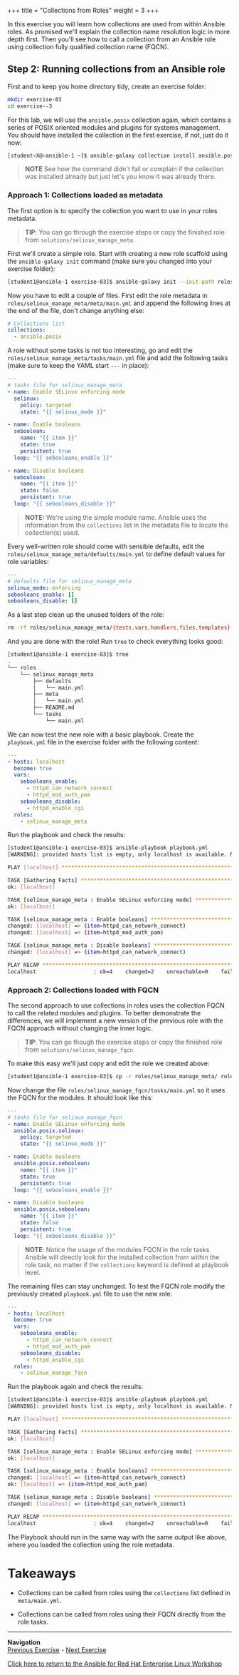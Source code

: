 +++
title = "Collections from Roles"
weight = 3
+++

In this exercise you will learn how collections are used from within Ansible roles. As promised we'll explain the collection name resolution logic in more depth first. Then you'll see how to call a collection from an Ansible role using collection fully qualified collection name (FQCN).

## Step 2: Running collections from an Ansible role

First and to keep you home directory tidy, create an exercise folder:

```bash
mkdir exercise-03
cd exercise--3
```

For this lab, we will use the `ansible.posix` collection again, which contains a series of POSIX
oriented modules and plugins for systems management. You should have installed the collection in the first exercise, if not, just do it now:

```bash
[student<X@>ansible-1 ~]$ ansible-galaxy collection install ansible.posix
```

> **NOTE**
> See how the command didn't fail or complain if the collection was installed already but just let's you know it was already there.

### Approach 1: Collections loaded as metadata

The first option is to specify the collection you want to use in your roles metadata.

> **TIP**: You can go through the exercise steps or copy the finished role from `solutions/selinux_manage_meta`.

First we'll create a simple role. Start with creating a new role scaffold using the `ansible-galaxy init` command (make sure you changed into your exercise folder):

```bash
[student1@ansible-1 exercise-03]$ ansible-galaxy init --init-path roles selinux_manage_meta
```

Now you have to edit a couple of files. First edit the role metadata in `roles/selinux_manage_meta/meta/main.yml` and append the following lines at the end of the file, don't change anything else:

```yaml
# Collections list
collections:
  - ansible.posix
```

A role without some tasks is not too interesting, go and edit the `roles/selinux_manage_meta/tasks/main.yml` file and add the following tasks (make sure to keep the YAML start `---` in place):

```yaml
---
# tasks file for selinux_manage_meta
- name: Enable SELinux enforcing mode
  selinux:
    policy: targeted
    state: "{{ selinux_mode }}"

- name: Enable booleans
  seboolean:
    name: "{{ item }}"
    state: true
    persistent: true
  loop: "{{ sebooleans_enable }}"

- name: Disable booleans
  seboolean:
    name: "{{ item }}"
    state: false
    persistent: true
  loop: "{{ sebooleans_disable }}"
```

> **NOTE:** We're using the simple module name. Ansible uses the information from the
> `collections` list in the metadata file to locate the collection(s) used.

Every well-written role should come with sensible defaults, edit the `roles/selinux_manage_meta/defaults/main.yml` to define default values for role variables:

```yaml
---
# defaults file for selinux_manage_meta
selinux_mode: enforcing
sebooleans_enable: []
sebooleans_disable: []
```

As a last step clean up the unused folders of the role:

```bash
rm -rf roles/selinux_manage_meta/{tests,vars,handlers,files,templates}
```

And you are done with the role! Run `tree` to check everything looks good:

```bash
[student1@ansible-1 exercise-03]$ tree
.
└── roles
    └── selinux_manage_meta
        ├── defaults
        │   └── main.yml
        ├── meta
        │   └── main.yml
        ├── README.md
        └── tasks
            └── main.yml
```

We can now test the new role with a basic playbook. Create the `playbook.yml` file in the exercise folder with the following content:

```yaml
---
- hosts: localhost
  become: true
  vars:
    sebooleans_enable:
      - httpd_can_network_connect
      - httpd_mod_auth_pam
    sebooleans_disable:
      - httpd_enable_cgi
  roles:
    - selinux_manage_meta
```

Run the playbook and check the results:

```bash
[student1@ansible-1 exercise-03]$ ansible-playbook playbook.yml
[WARNING]: provided hosts list is empty, only localhost is available. Note that the implicit localhost does not match 'all'

PLAY [localhost] ******************************************************************************************************

TASK [Gathering Facts] ************************************************************************************************
ok: [localhost]

TASK [selinux_manage_meta : Enable SELinux enforcing mode] ************************************************************
ok: [localhost]

TASK [selinux_manage_meta : Enable booleans] **************************************************************************
changed: [localhost] => (item=httpd_can_network_connect)
changed: [localhost] => (item=httpd_mod_auth_pam)

TASK [selinux_manage_meta : Disable booleans] *************************************************************************
changed: [localhost] => (item=httpd_can_network_connect)

PLAY RECAP ************************************************************************************************************
localhost                  : ok=4    changed=2    unreachable=0    failed=0    skipped=0    rescued=0    ignored=0
```

### Approach 2: Collections loaded with FQCN

The second approach to use collections in roles uses the collection FQCN to call the related modules and plugins. To better demonstrate the differences, we will implement a new version of the previous role with the FQCN approach without changing the inner logic.

> **TIP**: You can go though the exercise steps or copy the finished role from `solutions/selinux_manage_fqcn`.

To make this easy we'll just copy and edit the role we created above:

```bash
[student1@ansible-1 exercise-03]$ cp -r roles/selinux_manage_meta/ roles/selinux_manage_fqcn
```

Now change the file `roles/selinux_manage_fqcn/tasks/main.yml` so it uses the FQCN for the modules. It should look like this:

```yaml
---
# tasks file for selinux_manage_fqcn
- name: Enable SELinux enforcing mode
  ansible.posix.selinux:
    policy: targeted
    state: "{{ selinux_mode }}"

- name: Enable booleans
  ansible.posix.seboolean:
    name: "{{ item }}"
    state: true
    persistent: true
  loop: "{{ sebooleans_enable }}"

- name: Disable booleans
  ansible.posix.seboolean:
    name: "{{ item }}"
    state: false
    persistent: true
  loop: "{{ sebooleans_disable }}"
```

> **NOTE**: Notice the usage of the modules FQCN in the role tasks. Ansible will directly
> look for the installed collection from within the role task, no matter if
> the `collections` keyword is defined at playbook level.

The remaining files can stay unchanged. To test the FQCN role modify the previously created `playbook.yml` file to use the new role:

```yaml
---
- hosts: localhost
  become: true
  vars:
    sebooleans_enable:
      - httpd_can_network_connect
      - httpd_mod_auth_pam
    sebooleans_disable:
      - httpd_enable_cgi
  roles:
    - selinux_manage_fqcn
```

Run the playbook again and check the results:

```bash
[student1@ansible-1 exercise-03]$ ansible-playbook playbook.yml
[WARNING]: provided hosts list is empty, only localhost is available. Note that the implicit localhost does not match 'all'

PLAY [localhost] ******************************************************************************************************

TASK [Gathering Facts] ************************************************************************************************
ok: [localhost]

TASK [selinux_manage_meta : Enable SELinux enforcing mode] ************************************************************
ok: [localhost]

TASK [selinux_manage_meta : Enable booleans] **************************************************************************
changed: [localhost] => (item=httpd_can_network_connect)
ok: [localhost] => (item=httpd_mod_auth_pam)

TASK [selinux_manage_meta : Disable booleans] *************************************************************************
changed: [localhost] => (item=httpd_can_network_connect)

PLAY RECAP ************************************************************************************************************
localhost                  : ok=4    changed=2    unreachable=0    failed=0    skipped=0    rescued=0    ignored=0
```

The Playbook should run in the same way with the same output like above, where you loaded the collection using the role metadata.

# Takeaways

- Collections can be called from roles using the `collections` list defined in `meta/main.yml`.

- Collections can be called from roles using their FQCN directly from the role tasks.

----
**Navigation**
<br>
[Previous Exercise](../2-using-collections-from-playbook/) - [Next Exercise](../4-using-collections-from-tower)

[Click here to return to the Ansible for Red Hat Enterprise Linux Workshop](../README.md)
